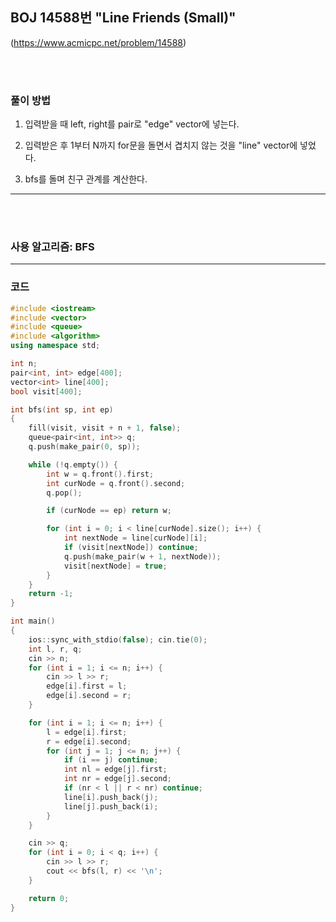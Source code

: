 ## BOJ 14588번 "Line Friends (Small)"
(https://www.acmicpc.net/problem/14588)

<br></br>

### 풀이 방법

1. 입력받을 때 left, right를 pair로 "edge" vector에 넣는다.

2. 입력받은 후 1부터 N까지 for문을 돌면서 겹치지 않는 것을 "line" vector에 넣었다.

3. bfs를 돌며 친구 관계를 계산한다.


----------


<br></br>

### 사용 알고리즘: BFS



---------

### 코드
```cpp
#include <iostream>
#include <vector>
#include <queue>
#include <algorithm>
using namespace std;

int n;
pair<int, int> edge[400];
vector<int> line[400];
bool visit[400];

int bfs(int sp, int ep)
{
	fill(visit, visit + n + 1, false);
	queue<pair<int, int>> q;
	q.push(make_pair(0, sp));

	while (!q.empty()) {
		int w = q.front().first;
		int curNode = q.front().second;
		q.pop();

		if (curNode == ep) return w;

		for (int i = 0; i < line[curNode].size(); i++) {
			int nextNode = line[curNode][i];
			if (visit[nextNode]) continue;
			q.push(make_pair(w + 1, nextNode));
			visit[nextNode] = true;
		}
	}
	return -1;
}

int main()
{
	ios::sync_with_stdio(false); cin.tie(0);
	int l, r, q;
	cin >> n;
	for (int i = 1; i <= n; i++) {
		cin >> l >> r;
		edge[i].first = l;
		edge[i].second = r;
	}

	for (int i = 1; i <= n; i++) {
		l = edge[i].first;
		r = edge[i].second;
		for (int j = 1; j <= n; j++) {
			if (i == j) continue;
			int nl = edge[j].first;
			int nr = edge[j].second;
			if (nr < l || r < nr) continue;
			line[i].push_back(j);
			line[j].push_back(i);
		}
	}

	cin >> q;
	for (int i = 0; i < q; i++) {
		cin >> l >> r;
		cout << bfs(l, r) << '\n';
	}

	return 0;
}
```


